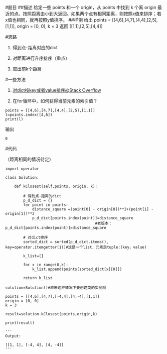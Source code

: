 #题目
##描述
给定一些 points 和一个 origin，从 points 中找到 k 个离 origin 最近的点。按照距离由小到大返回。如果两个点有相同距离，则按照x值来排序；若x值也相同，就再按照y值排序。
##样例
给出 points = [[4,6],[4,7],[4,4],[2,5],[1,1]], origin = [0, 0], k = 3
返回 [[1,1],[2,5],[4,4]]

#思路
1. 得到点-距离对应的dict

2. 对距离进行升序排序（重点）

3. 取出前k个距离

#一些方法
1. [对dict按key或者value排序@Stack Overflow](https://stackoverflow.com/questions/613183/how-to-sort-a-dictionary-by-value)

2. 在for循环中，如何获得当前元素的索引值？

```
points = [[4,6],[4,7],[4,4],[2,5],[1,1]]
l=points.index([4,6])
print(l)
```
输出

```
0
```

#代码

（距离相同的情况待定）

```
import operator

class Solution:

    def kClosest(self,points, origin, k):

        # 得到点-距离的dict
        p_d_dict = {}
        for point in points:
            distance_square =(point[0] - origin[0])**2+(point[1] - origin[1])**2
            p_d_dict[points.index(point)]=distance_square 
                                        #老版本：p_d_dict[points.index(point)]=distance_square
            
        # 对dict排序
        sorted_dict = sorted(p_d_dict.items(), key=operator.itemgetter(1))#这是一个list，元素是tuple:(key，value)

        k_list=[]

        for x in range(0,k):
            k_list.append(points[sorted_dict[x][0]])

        return k_list

solution=Solution()#原来这种情况下要创建类的实例啊

points = [[4,6],[4,7],[-4,4],[4,-4],[1,1]]
origin = [0, 0]
k = 3

result=solution.kClosest(points,origin,k)

print(result)

'''
Output:

[[1, 1], [-4, 4], [4, -4]]
'''
```